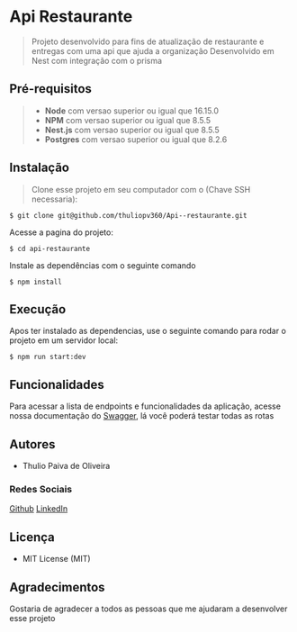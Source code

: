 # Api Restaurante

> Projeto desenvolvido para fins de atualização de restaurante e entregas com uma api que ajuda a organização
> Desenvolvido em Nest com integração com o prisma

## Pré-requisitos

> - **Node** com versao superior ou igual que 16.15.0
> - **NPM** com versao superior ou igual que 8.5.5
> - **Nest.js** com versao superior ou igual que 8.5.5
> - **Postgres** com versao superior ou igual que 8.2.6


## Instalação

> Clone esse projeto em seu computador com o (Chave SSH necessaria):

```
$ git clone git@github.com/thuliopv360/Api--restaurante.git
```
Acesse a pagina do projeto:

```
$ cd api-restaurante
```
Instale as dependências com o seguinte comando

```
$ npm install
```
## Execução

Apos ter instalado as dependencias, use o seguinte comando para rodar o projeto em um servidor local:

```
$ npm run start:dev
```

## Funcionalidades

Para acessar a lista de endpoints e funcionalidades da aplicação, acesse nossa documentação do [Swagger](https://api-restaurante-production.up.railway.app/api/), lá você poderá testar todas as rotas


## Autores
- Thulio Paiva de Oliveira
### Redes Sociais
[Github](https://github.com/thuliopv360)
[LinkedIn](https://www.linkedin.com/in/dekao-fps-b8a03920b/)

## Licença

- MIT License (MIT)

## Agradecimentos
Gostaria de agradecer a todos as pessoas que me ajudaram a desenvolver esse projeto
